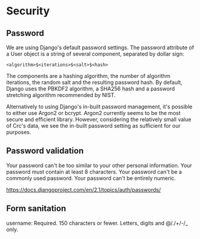 # Security 

## Password

We are using Django's default password settings. The password attribute of a User object is a string of several component, separated by dollar sign:  

`<algorithm>$<iterations>$<salt>$<hash>`

The components are a hashing algorithm, the number of algorithm iterations, the random salt and the resulting password hash.
By default, Django uses the PBKDF2 algorithm, a SHA256 hash and a password stretching algorithm recommended by NIST.  

Alternatively to using Django's in-built password management, it's possible to either use Argon2 or bcrypt.
Argon2 currently seems to be the most secure and efficient library. However, considering the relatively small value of Crc's data, we see the in-built password setting as sufficient for our purposes.  

## Password validation

Your password can't be too similar to your other personal information.
Your password must contain at least 8 characters.
Your password can't be a commonly used password.
Your password can't be entirely numeric.

https://docs.djangoproject.com/en/2.1/topics/auth/passwords/

## Form sanitation

username: Required. 150 characters or fewer. Letters, digits and @/./+/-/_ only.